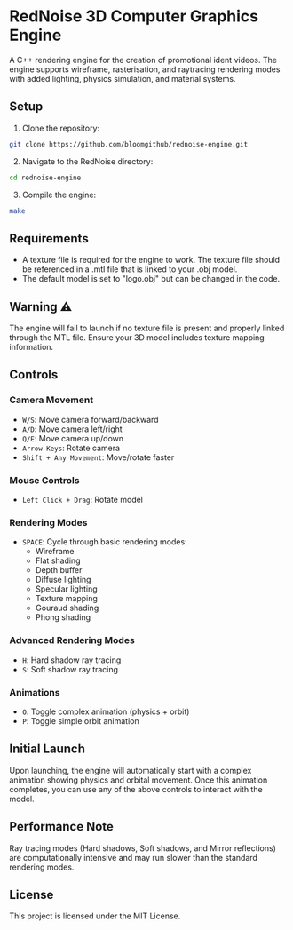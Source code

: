 # RedNoise 3D Computer Graphics Engine

A C++ rendering engine for the creation of promotional ident videos. The engine supports wireframe, rasterisation, and raytracing rendering modes with added lighting, physics simulation, and material systems.

## Setup
1. Clone the repository:
```bash
git clone https://github.com/bloomgithub/rednoise-engine.git
```

2. Navigate to the RedNoise directory:
```bash
cd rednoise-engine
```

3. Compile the engine:
```bash
make
```

## Requirements
- A texture file is required for the engine to work. The texture file should be referenced in a .mtl file that is linked to your .obj model.
- The default model is set to "logo.obj" but can be changed in the code.

## Warning ⚠️
The engine will fail to launch if no texture file is present and properly linked through the MTL file. Ensure your 3D model includes texture mapping information.

## Controls

### Camera Movement
- `W/S`: Move camera forward/backward
- `A/D`: Move camera left/right
- `Q/E`: Move camera up/down
- `Arrow Keys`: Rotate camera
- `Shift + Any Movement`: Move/rotate faster

### Mouse Controls
- `Left Click + Drag`: Rotate model

### Rendering Modes
- `SPACE`: Cycle through basic rendering modes:
  - Wireframe
  - Flat shading
  - Depth buffer
  - Diffuse lighting
  - Specular lighting
  - Texture mapping
  - Gouraud shading
  - Phong shading

### Advanced Rendering Modes
- `H`: Hard shadow ray tracing
- `S`: Soft shadow ray tracing

### Animations
- `O`: Toggle complex animation (physics + orbit)
- `P`: Toggle simple orbit animation

## Initial Launch
Upon launching, the engine will automatically start with a complex animation showing physics and orbital movement. Once this animation completes, you can use any of the above controls to interact with the model.

## Performance Note
Ray tracing modes (Hard shadows, Soft shadows, and Mirror reflections) are computationally intensive and may run slower than the standard rendering modes.

## License
This project is licensed under the MIT License.
